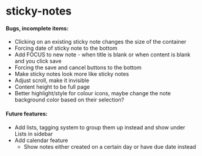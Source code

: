 # sticky-notes

#### Bugs, incomplete items:
- Clicking on an existing sticky note changes the size of the container
- Forcing date of sticky note to the bottom
- Add FOCUS to new note - when title is blank or when content is blank and you click save
- Forcing the save and cancel buttons to the bottom
- Make sticky notes look more like sticky notes
- Adjust scroll, make it invisible
- Content height to be full page
- Better highlight/style for colour icons, maybe change the note background color based on their selection?

#### Future features:
- Add lists, tagging system to group them up instead and show under Lists in sidebar
- Add calendar feature
  - Show notes either created on a certain day or have due date instead
